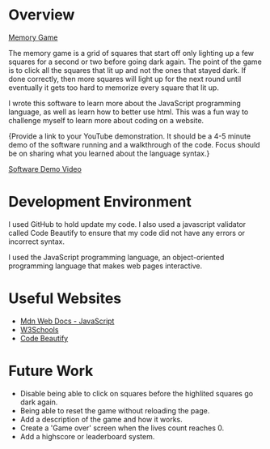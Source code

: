 # Overview

[Memory Game](https://polaroll.github.io/Memory_game/)

The memory game is a grid of squares that start off only lighting up a few squares for a second or two before going dark again. The point of the game is to click all the squares that lit up and not the ones that stayed dark. If done correctly, then more squares will light up for the next round until eventually it gets too hard to memorize every square that lit up.

I wrote this software to learn more about the JavaScript programming language, as well as learn how to better use html. This was a fun way to challenge myself to learn more about coding on a website.

{Provide a link to your YouTube demonstration. It should be a 4-5 minute demo of the software running and a walkthrough of the code. Focus should be on sharing what you learned about the language syntax.}

[Software Demo Video](http://youtube.link.goes.here)

# Development Environment

I used GitHub to hold update my code. I also used a javascript validator called Code Beautify to ensure that my code did not have any errors or incorrect syntax.

I used the JavaScript programming language, an object-oriented programming language that makes web pages interactive.

# Useful Websites

- [Mdn Web Docs - JavaScript](https://developer.mozilla.org/en-US/docs/Web/JavaScript)
- [W3Schools](https://www.w3schools.com/js/)
- [Code Beautify](https://codebeautify.org/jsvalidate)

# Future Work

- Disable being able to click on squares before the highlited squares go dark again.
- Being able to reset the game without reloading the page.
- Add a description of the game and how it works.
- Create a 'Game over' screen when the lives count reaches 0.
- Add a highscore or leaderboard system.